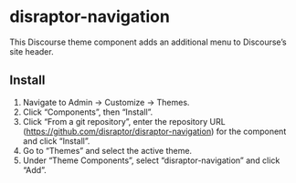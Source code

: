# disraptor-navigation

This Discourse theme component adds an additional menu to Discourse’s site header.

## Install

1. Navigate to Admin → Customize → Themes.
2. Click “Components”, then “Install”.
3. Click “From a git repository”, enter the repository URL (https://github.com/disraptor/disraptor-navigation) for the component and click “Install”.
4. Go to “Themes” and select the active theme.
5. Under “Theme Components”, select “disraptor-navigation” and click “Add”.
